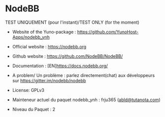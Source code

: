 # NodeBB

TEST UNIQUEMENT (pour l'instant)/TEST ONLY (for the moment)

- Website of the Yuno-package : https://github.com/YunoHost-Apps/nodebb_ynh
- Official website : https://nodebb.org
- Github website : https://github.com/NodeBB/NodeBB/
- Documentation : [EN]https://docs.nodebb.org/

- A problem/ Un problème : parlez directement(chat) aux développeurs sur https://gitter.im/nodebb/nodebb

- License: GPLv3
- Mainteneur actuel du paquet nodebb_ynh : frju365 (abld@tutanota.com)
- Niveau du Paquet : 2
